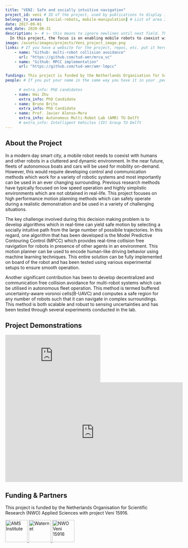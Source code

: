 ```yaml
---
title: "VENI: Safe and socially intuitive navigation"
project_id: veni # ID of the project, used by publications to display in this project.
belongs_to_areas: [social-robots, mobile-manipulation] # List of area IDs, separated by commas.
date: 2017-09-01
end_date: 2020-08-31
description: >- # >- this means to ignore newlines until next field. This is the project description, displayed in the project's card"
  In this project, the focus is on enabling mobile robots to coexist with humans by developing novel control and communication methods to demonstrate safe motion in dynamic environments. These methods are then tested in real-life situations using autonomous boats navigating in canals and autonomous cars which will drive in an urban environment.  
image: /assets/images/projects/Veni_project_image.png
links: # If you have a website for the project, repos, etc. put it here.
    - name: "Github: multi-robot collision avoidance"
      url: "https://github.com/tud-amr/mrca_vc"
    - name: "Github: MPCC implementation"
      url: "https://github.com/tud-amr/amr-lmpcc"

fundings: This project is funded by the Netherlands Organisation for Scientific Research (NWO) Applied Sciences with project Veni 15916
people: # If you put your name in the same way you have it in your _people entry, your preferred link will be added. extra_info is optional.
    
      # extra_info: PhD candidates
    - name: Hai Zhu
      extra_info: PhD Candidate
    - name: Bruno Brito
      extra_info: PhD Candidate
    - name: Prof. Javier Alonso-Mora
      extra_info: Autonomous Multi-Robot Lab (AMR) TU Delft
      # extra_info: Intelligent Vehicles (IV) Group TU Delft
---
```

<!-- Here you put the main body of the page, in markdown. You can also mix in html, or change this .md to .html -->
<!-- The fields of People, Funding, Links and Publications will be generated automatically -->

## About the Project

In a modern day smart city, a mobile robot needs to coexist with humans and other robots in a cluttered and dynamic environment. In the near future, fleets of autonomous boats and cars will be used for mobility on-demand. However, this would require developing control and communication methods which work for a variety of robotic systems and most importantly can be used in an ever changing surrounding. Previous research methods have typically focused on low speed operation and highly simplistic environments which are not obtained in real-life. This project focuses on high performance motion planning methods which can safely operate during a realistic demonstration and be used in a variety of challenging situations. 

The key challenge involved during this decision making problem is to develop algorithms which in real-time can yield safe motion by selecting a socially intuitive path from the large number of possibile trajectories. In this regard, one algorithm that has been developed is the Model Predictive Contouring Control (MPCC) which provides real-time collision free navigation for robots in presence of other agents in an environment. This motion planner can be used to encode human-like driving behavior using machine learning techniques. This entire solution can be fully implemented on board of the robot and has been tested using various experimental setups to ensure smooth operation.  

Another significant contribution has been to develop decentralized and communication free collision avoidance for multi-robot systems which can be utilised in autonomous fleet operation. This method is termed buffered uncertainty-aware voronoi cells(B-UAVC) and computes a safe region for any  number of robots such that it can navigate in complex surroundings. This method is both scalable and robust to sensing uncertainties and has been tested through several experiments conducted in the lab.   

## Project Demonstrations

<div class="video-wrapper ratio ratio-16x9"> 
  <iframe src="https://www.youtube.com/embed/i8HRGeOmcH4?si=KPr0cvrksuNYPG1G&mute=1" title="YouTube video player" frameborder="0" allow="accelerometer; autoplay; clipboard-write; encrypted-media; gyroscope; picture-in-picture; web-share" referrerpolicy="strict-origin-when-cross-origin" allowfullscreen></iframe>
</div>
<div class="video-wrapper ratio ratio-16x9">  
  <iframe width="560" height="315" src="https://www.youtube.com/embed/crGTsiiilHo?si=rPH4SBRroHrIKA_4&mute=1" title="YouTube video player" frameborder="0" allow="accelerometer; autoplay; clipboard-write; encrypted-media; gyroscope; picture-in-picture; web-share" referrerpolicy="strict-origin-when-cross-origin" allowfullscreen>
  </iframe>
</div>

## Funding & Partners

This project is funded by the Netherlands Organisation for Scientific Research (NWO) Applied Sciences with project Veni 15916.

<div class="d-flex flex-row gap-2 flex-wrap justify-content-evenly mb-4 mt-4">
  <a itemprop="url" href="https://www.ams-institute.org/">
  <img class="img-flex" height="70" src="{% include fix_link.html link='/assets/images/projects/trilogy/ams.png' %}" alt="AMS Institute">
  </a>
  <a itemprop="url" href="https://www.waternet.nl/">
  <img class="img-flex" height="70" src="{% include fix_link.html link='/assets/images/projects/veni/Logo_Waternet-blauw.png' %}" alt="Waternet">
  </a>
  <a itemprop="url" href="https://www.nwo.nl/en/">
  <img class="img-flex" height="70" src="{% include fix_link.html link='/assets/images/projects/veni/nwo.png' %}" alt="NWO Veni 15916">
  </a>
</div>

